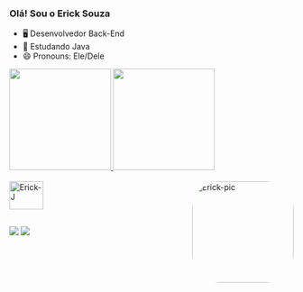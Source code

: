 ### Olá! Sou o Erick Souza
- 🖥️ Desenvolvedor Back-End
- 🌱 Estudando Java
- 😄 Pronouns: Ele/Dele

<div>
  <a href="https://github.com/DevEriick">
  <img height="180em" src="https://github-readme-stats.vercel.app/api?username=DevEriick&show_icons=true&theme=dark&include_all_commits=true&count_private=true"/>
  <img height="180em" src="https://github-readme-stats.vercel.app/api/top-langs/?username=DevEriick&layout=compact&langs_count=7&theme=dark"/>
</div>
<div style="display: inline_block"><br>
  <img align="center" alt="Erick-J" height="50" width="60" src="https://cdn.jsdelivr.net/gh/devicons/devicon/icons/java/java-original-wordmark.svg">
  <img align="right" alt="Erick-pic" height="180" style="border-radius:50px;"
src="https://cdn.discordapp.com/attachments/821170934575923234/928329374887997520/download20220103134908.png">
</div>
  
##
   
<div> 
  <a href="https://instagram.com/eriickeys" target="_blank"><img src="https://img.shields.io/badge/-Instagram-%23E4405F?style=for-the-badge&logo=instagram&logoColor=white" target="_blank"></a>
  <a href="https://www.linkedin.com/in/erick-souza-742872207" target="_blank"><img src="https://img.shields.io/badge/-LinkedIn-%230077B5?style=for-the-badge&logo=linkedin&logoColor=white" target="_blank"></a> 
</div>
